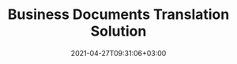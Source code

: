 ---
############################# Static ############################
layout: "product"
date: 2021-04-27T09:31:06+03:00
draft: false

############################# Head ############################
head_title: "Business Documents Translation Solution"
head_description: "Accurately translate text and business documents created in Microsoft Word, Excel & PowerPoint file formats into other languages across popular platforms"

############################# Header ############################
title: "Business Documents Translation Solution"
description: "‎Accurately translate text and business documents created in Microsoft Word, Excel & PowerPoint file formats into other languages across popular platforms"

############################# APIs ###############################
apis:
  enable: true

  api:
    # api loop
    - title: "GroupDocs.Translation Cloud APIs Include"
      link: "/translation/family/"
      label: "View All Cloud APIs"
      api_product:
        # api_product loop
        - link: "/translation/curl/"
          img_alt: "GroupDocs.Translation Cloud for cURL"
          image: "/sdk/272x272/groupdocs_translation-for-curl.webp"
          product: "GroupDocs.Translation"
          platform: "cURL"
          content: Interact with documents translation REST API using cURL commands. Convert English text to and from your source document formats to French, Chinese, Spanish, German, Italian, Russian, Arabic, Polish and Portuguese languages."

        # api_product loop
        - link: "/translation/net/"
          img_alt: "GroupDocs.Translation Cloud SDK for .NET"
          image: "/sdk/272x272/groupdocs_translation-for-net.webp"
          product: "GroupDocs.Translation"
          platform: ".NET"
          content: "Use language translation RESTful API easily with .NET Cloud SDK to transform text and on-page contents of popular business file formats into 10 international languages and 22 language pairs."

        # api_product loop
        - link: "/translation/java/"
          img_alt: "GroupDocs.Translation Cloud SDK for Java"
          image: "/sdk/272x272/groupdocs_translation-for-java.webp"
          product: "GroupDocs.Translation"
          platform: "Java"
          content: "Advanced documents and text translation SDK for Java applications. Translate text from Word, Excel & PowerPoint document formats to other popular languages using modern neural machine translation approach."

    # api loop
    - title: "GroupDocs.Translation On Premise APIs Include"
      link: "https://products.groupdocs.com/translation/"
      label: "View All On Premise APIs"
      api_product:
        # api_product loop
        - link: "https://products.groupdocs.com/translation/net/"
          img_alt: "GroupDocs.Translation for .NET"
          image: "/logo/net/groupdocs-translation.png"
          product: "GroupDocs.Translation"
          platform: ".NET"
          content: "Comming Soon!"

        # api_product loop
        - link: "https://products.groupdocs.app/translation/java/"
          img_alt: "GroupDocs.Translation for Java"
          image: "/logo/java/groupdocs-translation.png"
          product: "GroupDocs.Translation"
          platform: "Java"
          content: "Comming Soon!"

    # api loop
    - title: "GroupDocs.Translation Cross Platform Apps Include"
      link: "https://products.groupdocs.app/translation/family"
      label: "View All Cross Platform Apps"
      api_product:
        # api_product loop
        - link: "https://products.groupdocs.app/translation/total"
          img_alt: "GroupDocs.Translation Total"
          image: "/logo/app/groupdocs_translation-app.png"
          product: "GroupDocs.Translation"
          platform: "Total"
          content: "Translate your Word and Excel documents to French, Chinese, Spanish, German, Russian, Arabic, and more languages using free online app."

        # api_product loop
        - link: "https://products.groupdocs.app/translation/docx"
          img_alt: "GroupDocs.Translation TXT"
          image: "/logo/app/groupdocs_txt-app.png"
          product: "GroupDocs.Translation"
          platform: "TXT"
          content: "Translate your text with 20 language pairs support without leaving your favorite web browser."

        # api_product loop
        - link: "https://products.groupdocs.app/translation/pdf"
          img_alt: "GroupDocs.Translation PDF"
          image: "/logo/app/groupdocs_words-app.png"
          product: "GroupDocs.Translation"
          platform: "DOCX"
          content: "Translate your Microsoft Word documents to multiple languages from anywhere, using any browser."

############################# Testimonials ###############################
testimonials:
  link: "https://products.groupdocs.app/translation/pdf"
  enable: false
  bg_color: "bg-gray"

  testimonial:
    # testimonial item loop
    - name: "Margot Baill"
      designation: "Product Development Director at Hireology"
      content: "Integrating GroupDocs.Translation for Cloud API was simple with their fantastic Ruby SDK. There aren't that many companies out there who are willing to work with us on what we want. It's a great partnership."

    # testimonial item loop
    - name: "Mats Oustad"
      designation: "Senior Consultant/Partner at Novanet AS"
      content: "After implementing and using GroupDocs.Translation for .NET in the project it looks to be working very well. I have tested with a lot of documents and so far so good. Everything I've thrown at it renders nicely and looks just as good as it would in a PDF translation or MS Word."
              
    # testimonial item loop
    - name: "Martin Lasarga"
      designation: "Product Manager at Axentria ECM by G.S.I."
      content: "Excellent service and excellent products. They were extremely helpful and responsive during the GroupDocs.Translation for .NET implementation process, can't recommend them highly enough."

############################# Back to top ###############################
back_to_top:
  enable: true
---